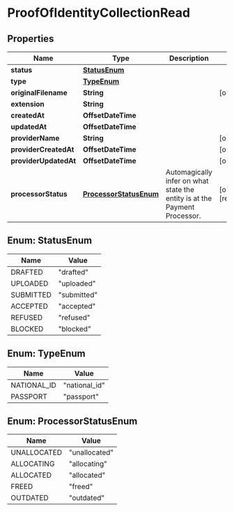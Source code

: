 

# ProofOfIdentityCollectionRead



## Properties

| Name | Type | Description | Notes |
|------------ | ------------- | ------------- | -------------|
|**status** | [**StatusEnum**](#StatusEnum) |  |  |
|**type** | [**TypeEnum**](#TypeEnum) |  |  |
|**originalFilename** | **String** |  |  [optional] |
|**extension** | **String** |  |  |
|**createdAt** | **OffsetDateTime** |  |  |
|**updatedAt** | **OffsetDateTime** |  |  |
|**providerName** | **String** |  |  [optional] |
|**providerCreatedAt** | **OffsetDateTime** |  |  [optional] |
|**providerUpdatedAt** | **OffsetDateTime** |  |  [optional] |
|**processorStatus** | [**ProcessorStatusEnum**](#ProcessorStatusEnum) | Automagically infer on what state the entity is at the Payment Processor. |  [optional] [readonly] |



## Enum: StatusEnum

| Name | Value |
|---- | -----|
| DRAFTED | &quot;drafted&quot; |
| UPLOADED | &quot;uploaded&quot; |
| SUBMITTED | &quot;submitted&quot; |
| ACCEPTED | &quot;accepted&quot; |
| REFUSED | &quot;refused&quot; |
| BLOCKED | &quot;blocked&quot; |



## Enum: TypeEnum

| Name | Value |
|---- | -----|
| NATIONAL_ID | &quot;national_id&quot; |
| PASSPORT | &quot;passport&quot; |



## Enum: ProcessorStatusEnum

| Name | Value |
|---- | -----|
| UNALLOCATED | &quot;unallocated&quot; |
| ALLOCATING | &quot;allocating&quot; |
| ALLOCATED | &quot;allocated&quot; |
| FREED | &quot;freed&quot; |
| OUTDATED | &quot;outdated&quot; |



